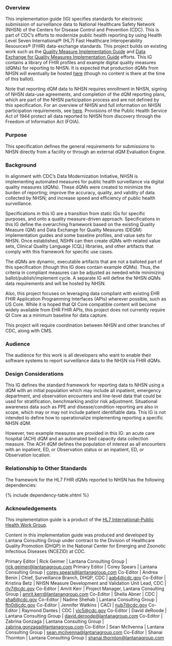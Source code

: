 ### Overview

This implementation guide (IG) specifies standards for electronic submission of surveillance data to National Healthcare Safety Network (NHSN) of the Centers for Disease Control and Prevention (CDC). This is part of CDC’s efforts to modernize public health reporting by using Health Level Seven International® (HL7) Fast Healthcare Interoperability Resources® (FHIR) data-exchange standards. This project builds on existing work such as the [Quality Measure Implementation Guide]({{site.data.fhir.ver.cqfm}}) and [Data Exchange for Quality Measures Implementation Guide]({{site.data.fhir.ver.deqm}}) efforts. This IG contains a library of FHIR profiles and example digital quality measures (dQMs) for reporting to NHSN. It is expected that production dQMs from NHSN will eventually be hosted [here](https://www.cdc.gov/nhsn/fhirportal/dqm/ig) (though no content is there at the time of this ballot).

Note that reporting dQM data to NHSN requires enrollment in NHSN, signing of NHSN data-use agreements, and completion of the dQM reporting plans, which are part of the NHSN participation process and are not defined by this specification. For an overview of NHSN and full information on NHSN participation requirements, see  [here](https://www.cdc.gov/nhsn/fhirportal/about.html). Provisions of the Public Health Service Act of 1944 protect all data reported to NHSN from discovery through the Freedom of Information Act (FOIA).

### Purpose ###

This specification defines the general requirements for submissions to NHSN directly from a facility or through an external dQM Evaluation Engine. 

### Background ###

In alignment with CDC’s Data Modernization Initiative, NHSN is implementing automated measures for public health surveillance via digital quality measures (dQMs). These dQMs were created to minimize the burden of reporting; improve the accuracy, quality, and validity of data collected by NHSN; and increase speed and efficiency of public health surveillance. 

Specifications in this IG are a transition from static IGs for specific purposes, and onto a quality measure-driven approach. Specifications in this IG define the overarching framework based on the existing Quality Measure (QM) and Data Exchange for Quality Measures (DEQM) implementation guides and some baseline profiles, and value sets for NHSN. Once established, NSHN can then create dQMs with related value sets, Clinical Quality Language (CQL) libraries, and other artifacts that comply with this framework for specific use cases.

The dQMs are dynamic, executable artifacts that are not a balloted part of this specification (though this IG does contain example dQMs). Thus, the criteria in compliant measures can be adjusted as needed while minimizing ballot/publish/implement cycle. A separate IG will define the NHSN dQMs data requirements and will be hosted by NHSN.

Also, this project focuses on leveraging data compliant with existing EHR FHIR Application Programming Interfaces (APIs) wherever possible, such as US Core. While it is hoped that QI Core compatible content will become widely available from EHR FHIR APIs, this project does not currently require QI Core as a minimum baseline for data capture.

This project will require coordination between NHSN and other branches of CDC, along with CMS.

### Audience ###

The audience for this work is all developers who want to enable their software systems to report surveillance data to the NHSN via FHIR dQMs.

### Design Considerations ###

This IG defines the standard framework for reporting data to NHSN using a dQM with an initial population which may include all inpatient, emergency department, and observation encounters and line-level data that could be used for stratification, benchmarking and/or risk adjustment. Situational awareness data such as <!--bed capacity, -->PPE and disease/condition reporting are also in scope, which may or may not include patient identifiable data. This IG is not intended to define how to operationalize implementing reporting a specific NHSN dQM.

However, two example measures are provided in this IG: an acute care hospital (ACH) dQM and an automated bed capacity data collection measure. The ACH dQM defines the population of interest as all encounters with an inpatient, ED, or Observation status or an inpatient, ED, or Observation location. <!--The bed-capacity data collection dQM defines the fields necessary for reporting such as AllBedsOccupied, AdultTotalOccupied, etc.-->

### Relationship to Other Standards ###

The framework for the HL7 FHIR dQMs reported to NHSN has the following dependencies: 

{% include dependency-table.xhtml %}

### Acknowledgements ###

This implementation guide is a product of the [HL7 International–Public Health Work Group](http://www.hl7.org/Special/committees/pher/).

Content in this implementation guide was produced and developed by Lantana Consulting Group under contract to the Division of Healthcare Quality Promotion (DHQP) in the National Center for Emerging and Zoonotic Infectious Diseases (NCEZID) at CDC.  

Primary Editor | Rick Geimer | Lantana Consulting Group | rick.geimer@lantanagroup.com
Primary Editor | Corey Spears | Lantana Consulting Group | corey.spears@lantanagroup.com
Co-Editor | Andrea Benin | Chief, Surveillance Branch, DHQP, CDC | aqb4@cdc.gov
Co-Editor | Kristina Betz | NHSN Measure Development and Validation Unit Lead, CDC | rly7@cdc.gov
Co-Editor | Amrit Kerr | Project Manager, Lantana Consulting Group | amrit.kerr@lantanangroup.com
Co-Editor | Sheila Abner | CDC | sha8@cdc.gov
Co-Editor | Nadine Shehab | Lantana Consulting Group | ftn0@cdc.gov
Co-Editor | Jennifer Watkins | CACI | nub7@cdc.gov
Co-Editor | Raymond Dantes | CDC | vic5@cdc.gov
Co-Editor | David deRoode | Lantana Consulting Group | david.deroode@lantanagroup.com
Co-Editor | Zabrina Gonzaga | Lantana Consulting Group | zabrina.gonzaga@lantanagroup.com
Co-Editor | Sean McIlvenna | Lantana Consulting Group | sean.mcilvenna@lantanagroup.com
Co-Editor | Shanai Thornton | Lantana Consulting Group | shanai.thornton@lantanagroup.com



